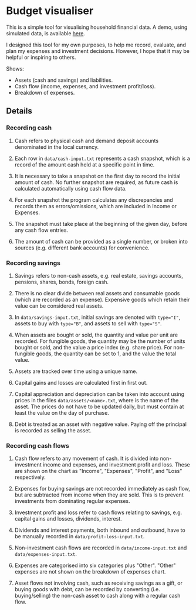 # Budget visualiser

This is a simple tool for visualising household financial data.
A demo, using simulated data, is available [here](https://tzhg.github.io/cash-flower).

I designed this tool for my own purposes,
to help me record, evaluate, and plan my expenses and investment decisions.
However, I hope that it may be helpful or inspiring to others.

Shows:
- Assets (cash and savings) and liabilities.
- Cash flow (income, expenses, and investment profit/loss).
- Breakdown of expenses.

## Details

### Recording cash

1. Cash refers to physical cash and demand deposit accounts denominated in the local currency.

2. Each row in `data/cash-input.txt` represents a cash snapshot, which is a record of the amount cash held at a specific point in time.

3. It is necessary to take a snapshot on the first day to record the initial amount of cash.
   No further snapshot are required, as future cash is calculated automatically using cash flow data.

4. For each snapshot the program calculates any discrepancies and records them as errors/omissions,
   which are included in Income or Expenses.

5. The snapshot must take place at the beginning of the given day, before any cash flow entries.

6. The amount of cash can be provided as a single number,
   or broken into sources (e.g. different bank accounts) for convenience.

### Recording savings

1. Savings refers to non-cash assets, e.g. real estate, savings accounts, pensions, shares, bonds, foreign cash.

2. There is no clear divide between real assets and consumable goods (which are recorded as an expense).
   Expensive goods which retain their value can be considered real assets.

3. In `data/savings-input.txt`, initial savings are denoted with `type="I"`,
   assets to buy with `type="B"`, and assets to sell with `type="S"`.

4. When assets are bought or sold, the quantity and value per unit are recorded.
   For fungible goods, the quantity may be the number of units bought or sold,
   and the value a price index (e.g. share price).
   For non-fungible goods, the quantity can be set to 1, and the value the total value.

5. Assets are tracked over time using a unique name.

6. Capital gains and losses are calculated first in first out.

7. Capital appreciation and depreciation can be taken into account using prices in the files `data/assets/<name>.txt`,
   where <name> is the name of the asset.
   The prices do not have to be updated daily, but must contain at least the value on the day of purchase.

8. Debt is treated as an asset with negative value. Paying off the principal is recorded as selling the asset.

### Recording cash flows

1. Cash flow refers to any movement of cash. It is divided into non-investment income and expenses, and investment profit and loss.
   These are shown on the chart as "Income", "Expenses", "Profit", and "Loss" respectively.

2. Expenses for buying savings are not recorded immediately as cash flow, but are subtracted from income when they are sold.
   This is to prevent investments from dominating regular expenses.

3. Investment profit and loss refer to cash flows relating to savings, e.g. capital gains and losses, dividends, interest.

4. Dividends and interest payments, both inbound and outbound, have to be manually recorded in `data/profit-loss-input.txt`.

5. Non-investment cash flows are recorded in `data/income-input.txt` and `data/expenses-input.txt`.

6. Expenses are categorised into six categories plus "Other".
   "Other" expenses are not shown on the breakdown of expenses chart.

7. Asset flows not involving cash, such as receiving savings as a gift, or buying goods with debt,
   can be recorded by converting (i.e. buying/selling) the non-cash asset to cash
   along with a regular cash flow.
